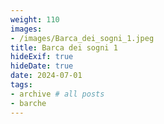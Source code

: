```yaml
---
weight: 110
images:
- /images/Barca_dei_sogni_1.jpeg
title: Barca dei sogni 1
hideExif: true
hideDate: true
date: 2024-07-01
tags:
- archive # all posts
- barche
---
```

